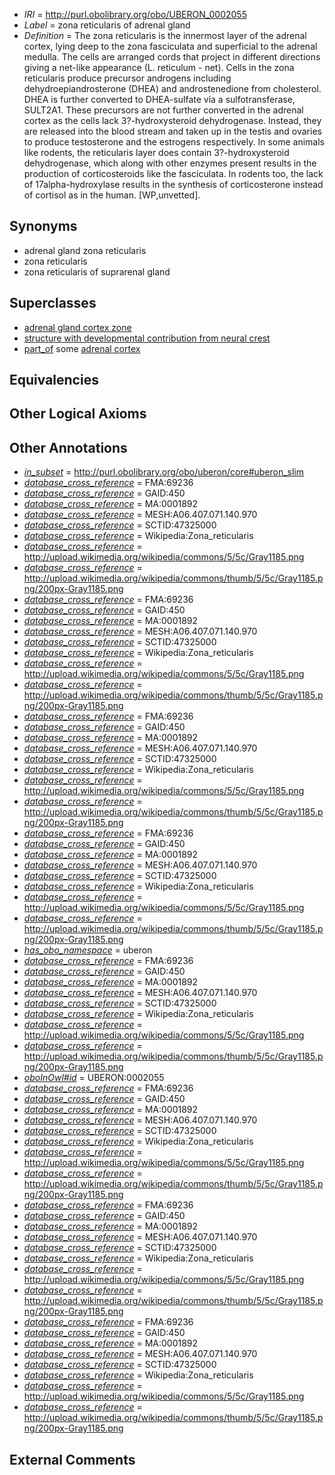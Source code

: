  * *IRI* = http://purl.obolibrary.org/obo/UBERON_0002055
 * *Label* = zona reticularis of adrenal gland
 * *Definition* = The zona reticularis is the innermost layer of the adrenal cortex, lying deep to the zona fasciculata and superficial to the adrenal medulla. The cells are arranged cords that project in different directions giving a net-like appearance (L. reticulum - net). Cells in the zona reticularis produce precursor androgens including dehydroepiandrosterone (DHEA) and androstenedione from cholesterol. DHEA is further converted to DHEA-sulfate via a sulfotransferase, SULT2A1. These precursors are not further converted in the adrenal cortex as the cells lack 3?-hydroxysteroid dehydrogenase. Instead, they are released into the blood stream and taken up in the testis and ovaries to produce testosterone and the estrogens respectively. In some animals like rodents, the reticularis layer does contain 3?-hydroxysteroid dehydrogenase, which along with other enzymes present results in the production of corticosteroids like the fasciculata. In rodents too, the lack of 17alpha-hydroxylase results in the synthesis of corticosterone instead of cortisol as in the human. [WP,unvetted].

## Synonyms

 * adrenal gland zona reticularis
 * zona reticularis
 * zona reticularis of suprarenal gland

## Superclasses

 * [adrenal gland cortex zone](../../UBERON/53/UBERON_0009753.md)
 * [structure with developmental contribution from neural crest](../../UBERON/14/UBERON_0010314.md)
 * [part_of](../../BFO/50/BFO_0000050.md) some [adrenal cortex](../../UBERON/35/UBERON_0001235.md)

## Equivalencies


## Other Logical Axioms


## Other Annotations

 * *[in_subset](../../et/oboInOwl#inSubset.md)* = http://purl.obolibrary.org/obo/uberon/core#uberon_slim
 * *[database_cross_reference](../../ef/oboInOwl#hasDbXref.md)* = FMA:69236
 * *[database_cross_reference](../../ef/oboInOwl#hasDbXref.md)* = GAID:450
 * *[database_cross_reference](../../ef/oboInOwl#hasDbXref.md)* = MA:0001892
 * *[database_cross_reference](../../ef/oboInOwl#hasDbXref.md)* = MESH:A06.407.071.140.970
 * *[database_cross_reference](../../ef/oboInOwl#hasDbXref.md)* = SCTID:47325000
 * *[database_cross_reference](../../ef/oboInOwl#hasDbXref.md)* = Wikipedia:Zona_reticularis
 * *[database_cross_reference](../../ef/oboInOwl#hasDbXref.md)* = http://upload.wikimedia.org/wikipedia/commons/5/5c/Gray1185.png
 * *[database_cross_reference](../../ef/oboInOwl#hasDbXref.md)* = http://upload.wikimedia.org/wikipedia/commons/thumb/5/5c/Gray1185.png/200px-Gray1185.png
 * *[database_cross_reference](../../ef/oboInOwl#hasDbXref.md)* = FMA:69236
 * *[database_cross_reference](../../ef/oboInOwl#hasDbXref.md)* = GAID:450
 * *[database_cross_reference](../../ef/oboInOwl#hasDbXref.md)* = MA:0001892
 * *[database_cross_reference](../../ef/oboInOwl#hasDbXref.md)* = MESH:A06.407.071.140.970
 * *[database_cross_reference](../../ef/oboInOwl#hasDbXref.md)* = SCTID:47325000
 * *[database_cross_reference](../../ef/oboInOwl#hasDbXref.md)* = Wikipedia:Zona_reticularis
 * *[database_cross_reference](../../ef/oboInOwl#hasDbXref.md)* = http://upload.wikimedia.org/wikipedia/commons/5/5c/Gray1185.png
 * *[database_cross_reference](../../ef/oboInOwl#hasDbXref.md)* = http://upload.wikimedia.org/wikipedia/commons/thumb/5/5c/Gray1185.png/200px-Gray1185.png
 * *[database_cross_reference](../../ef/oboInOwl#hasDbXref.md)* = FMA:69236
 * *[database_cross_reference](../../ef/oboInOwl#hasDbXref.md)* = GAID:450
 * *[database_cross_reference](../../ef/oboInOwl#hasDbXref.md)* = MA:0001892
 * *[database_cross_reference](../../ef/oboInOwl#hasDbXref.md)* = MESH:A06.407.071.140.970
 * *[database_cross_reference](../../ef/oboInOwl#hasDbXref.md)* = SCTID:47325000
 * *[database_cross_reference](../../ef/oboInOwl#hasDbXref.md)* = Wikipedia:Zona_reticularis
 * *[database_cross_reference](../../ef/oboInOwl#hasDbXref.md)* = http://upload.wikimedia.org/wikipedia/commons/5/5c/Gray1185.png
 * *[database_cross_reference](../../ef/oboInOwl#hasDbXref.md)* = http://upload.wikimedia.org/wikipedia/commons/thumb/5/5c/Gray1185.png/200px-Gray1185.png
 * *[database_cross_reference](../../ef/oboInOwl#hasDbXref.md)* = FMA:69236
 * *[database_cross_reference](../../ef/oboInOwl#hasDbXref.md)* = GAID:450
 * *[database_cross_reference](../../ef/oboInOwl#hasDbXref.md)* = MA:0001892
 * *[database_cross_reference](../../ef/oboInOwl#hasDbXref.md)* = MESH:A06.407.071.140.970
 * *[database_cross_reference](../../ef/oboInOwl#hasDbXref.md)* = SCTID:47325000
 * *[database_cross_reference](../../ef/oboInOwl#hasDbXref.md)* = Wikipedia:Zona_reticularis
 * *[database_cross_reference](../../ef/oboInOwl#hasDbXref.md)* = http://upload.wikimedia.org/wikipedia/commons/5/5c/Gray1185.png
 * *[database_cross_reference](../../ef/oboInOwl#hasDbXref.md)* = http://upload.wikimedia.org/wikipedia/commons/thumb/5/5c/Gray1185.png/200px-Gray1185.png
 * *[has_obo_namespace](../../ce/oboInOwl#hasOBONamespace.md)* = uberon
 * *[database_cross_reference](../../ef/oboInOwl#hasDbXref.md)* = FMA:69236
 * *[database_cross_reference](../../ef/oboInOwl#hasDbXref.md)* = GAID:450
 * *[database_cross_reference](../../ef/oboInOwl#hasDbXref.md)* = MA:0001892
 * *[database_cross_reference](../../ef/oboInOwl#hasDbXref.md)* = MESH:A06.407.071.140.970
 * *[database_cross_reference](../../ef/oboInOwl#hasDbXref.md)* = SCTID:47325000
 * *[database_cross_reference](../../ef/oboInOwl#hasDbXref.md)* = Wikipedia:Zona_reticularis
 * *[database_cross_reference](../../ef/oboInOwl#hasDbXref.md)* = http://upload.wikimedia.org/wikipedia/commons/5/5c/Gray1185.png
 * *[database_cross_reference](../../ef/oboInOwl#hasDbXref.md)* = http://upload.wikimedia.org/wikipedia/commons/thumb/5/5c/Gray1185.png/200px-Gray1185.png
 * *[oboInOwl#id](../../id/oboInOwl#id.md)* = UBERON:0002055
 * *[database_cross_reference](../../ef/oboInOwl#hasDbXref.md)* = FMA:69236
 * *[database_cross_reference](../../ef/oboInOwl#hasDbXref.md)* = GAID:450
 * *[database_cross_reference](../../ef/oboInOwl#hasDbXref.md)* = MA:0001892
 * *[database_cross_reference](../../ef/oboInOwl#hasDbXref.md)* = MESH:A06.407.071.140.970
 * *[database_cross_reference](../../ef/oboInOwl#hasDbXref.md)* = SCTID:47325000
 * *[database_cross_reference](../../ef/oboInOwl#hasDbXref.md)* = Wikipedia:Zona_reticularis
 * *[database_cross_reference](../../ef/oboInOwl#hasDbXref.md)* = http://upload.wikimedia.org/wikipedia/commons/5/5c/Gray1185.png
 * *[database_cross_reference](../../ef/oboInOwl#hasDbXref.md)* = http://upload.wikimedia.org/wikipedia/commons/thumb/5/5c/Gray1185.png/200px-Gray1185.png
 * *[database_cross_reference](../../ef/oboInOwl#hasDbXref.md)* = FMA:69236
 * *[database_cross_reference](../../ef/oboInOwl#hasDbXref.md)* = GAID:450
 * *[database_cross_reference](../../ef/oboInOwl#hasDbXref.md)* = MA:0001892
 * *[database_cross_reference](../../ef/oboInOwl#hasDbXref.md)* = MESH:A06.407.071.140.970
 * *[database_cross_reference](../../ef/oboInOwl#hasDbXref.md)* = SCTID:47325000
 * *[database_cross_reference](../../ef/oboInOwl#hasDbXref.md)* = Wikipedia:Zona_reticularis
 * *[database_cross_reference](../../ef/oboInOwl#hasDbXref.md)* = http://upload.wikimedia.org/wikipedia/commons/5/5c/Gray1185.png
 * *[database_cross_reference](../../ef/oboInOwl#hasDbXref.md)* = http://upload.wikimedia.org/wikipedia/commons/thumb/5/5c/Gray1185.png/200px-Gray1185.png
 * *[database_cross_reference](../../ef/oboInOwl#hasDbXref.md)* = FMA:69236
 * *[database_cross_reference](../../ef/oboInOwl#hasDbXref.md)* = GAID:450
 * *[database_cross_reference](../../ef/oboInOwl#hasDbXref.md)* = MA:0001892
 * *[database_cross_reference](../../ef/oboInOwl#hasDbXref.md)* = MESH:A06.407.071.140.970
 * *[database_cross_reference](../../ef/oboInOwl#hasDbXref.md)* = SCTID:47325000
 * *[database_cross_reference](../../ef/oboInOwl#hasDbXref.md)* = Wikipedia:Zona_reticularis
 * *[database_cross_reference](../../ef/oboInOwl#hasDbXref.md)* = http://upload.wikimedia.org/wikipedia/commons/5/5c/Gray1185.png
 * *[database_cross_reference](../../ef/oboInOwl#hasDbXref.md)* = http://upload.wikimedia.org/wikipedia/commons/thumb/5/5c/Gray1185.png/200px-Gray1185.png

## External Comments

